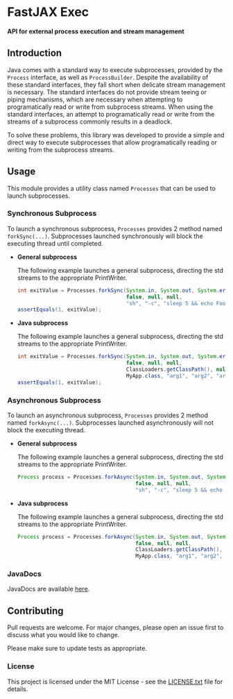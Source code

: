 # FastJAX Exec

**API for external process execution and stream management**

## Introduction

Java comes with a standard way to execute subprocesses, provided by the `Process` interface, as well as `ProcessBuilder`.
Despite the availability of these standard interfaces, they fall short when delicate stream management is necessary.
The standard interfaces do not provide stream teeing or piping mechanisms, which are necessary when attempting to programatically read or write from subprocess streams.
When using the standard interfaces, an attempt to programatically read or write from the streams of a subprocess commonly results in a deadlock.

To solve these problems, this library was developed to provide a simple and direct way to execute subprocesses that allow programatically reading or writing from the subprocess streams.

## Usage

This module provides a utility class named `Processes` that can be used to launch subprocesses.

### Synchronous Subprocess

To launch a synchronous subprocess, `Processes` provides 2 method named `forkSync(...)`.
Subprocesses launched synchronously will block the executing thread until completed.

* **General subprocess**

  The following example launches a general subprocess, directing the std streams to the appropriate PrintWriter.

  ```java
  int exitValue = Processes.forkSync(System.in, System.out, System.err, // "stdin", "stdout", "stderr"
                                     false, null, null,                 // "redirectErrorStream", "envp", "dir"
                                     "sh", "-c", "sleep 5 && echo Foo && >&2 echo Bar && exit 1");
  assertEquals(1, exitValue);
  ```

* **Java subprocess**

  The following example launches a general subprocess, directing the std streams to the appropriate PrintWriter.

  ```java
  int exitValue = Processes.forkSync(System.in, System.out, System.err,        // "stdin", "stdout", "stderr"
                                     false, null, null,                        // "redirectErrorStream", "envp", "dir"
                                     ClassLoaders.getClassPath(), null, props, // "classpath", "vmArgs", "props"
                                     MyApp.class, "arg1", "arg2", "arg3");     // "MainClass", "args..."
  assertEquals(1, exitValue);
  ```

### Asynchronous Subprocess

To launch an asynchronous subprocess, `Processes` provides 2 method named `forkAsync(...)`.
Subprocesses launched asynchronously will not block the executing thread.

* **General subprocess**

  The following example launches a general subprocess, directing the std streams to the appropriate PrintWriter.

  ```java
  Process process = Processes.forkAsync(System.in, System.out, System.err, // "stdin", "stdout", "stderr"
                                        false, null, null,                 // "redirectErrorStream", "envp", "dir"
                                        "sh", "-c", "sleep 5 && echo Foo && >&2 echo Bar && exit 1");
  ```

* **Java subprocess**

  The following example launches a general subprocess, directing the std streams to the appropriate PrintWriter.

  ```java
  Process process = Processes.forkAsync(System.in, System.out, System.err,        // "stdin", "stdout", "stderr"
                                        false, null, null,                        // "redirectErrorStream", "envp", "dir"
                                        ClassLoaders.getClassPath(), null, props, // "classpath", "vmArgs", "props"
                                        MyApp.class, "arg1", "arg2", "arg3");     // "MainClass", "args..."
  ```

### JavaDocs

JavaDocs are available [here](https://exec.fastjax.org/javadocs/).

## Contributing

Pull requests are welcome. For major changes, please open an issue first to discuss what you would like to change.

Please make sure to update tests as appropriate.

### License

This project is licensed under the MIT License - see the [LICENSE.txt](LICENSE.txt) file for details.